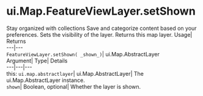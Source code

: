  
#  ui.Map.FeatureViewLayer.setShown 
Stay organized with collections  Save and categorize content based on your preferences. 
Sets the visibility of the layer. 
Returns this map layer.
Usage| Returns  
---|---  
`FeatureViewLayer.setShown( _shown_)`| ui.Map.AbstractLayer  
Argument| Type| Details  
---|---|---  
this: `ui.map.abstractlayer`| ui.Map.AbstractLayer| The ui.Map.AbstractLayer instance.  
`shown`| Boolean, optional| Whether the layer is shown.  
